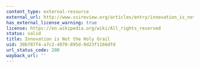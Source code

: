 ```yaml
---
content_type: external-resource
external_url: http://www.ssireview.org/articles/entry/innovation_is_not_the_holy_grail
has_external_license_warning: true
license: https://en.wikipedia.org/wiki/All_rights_reserved
status: valid
title: Innovation is Not the Holy Grail
uid: 30b787f4-a7c2-4070-895d-0d23f1166dfd
url_status_code: 200
wayback_url: ''
---
```

